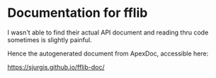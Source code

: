 # Documentation for fflib

I wasn't able to find their actual API document and reading thru code sometimes is slightly painful.

Hence the autogenerated document from ApexDoc, accessible here:

https://sjurgis.github.io/fflib-doc/

